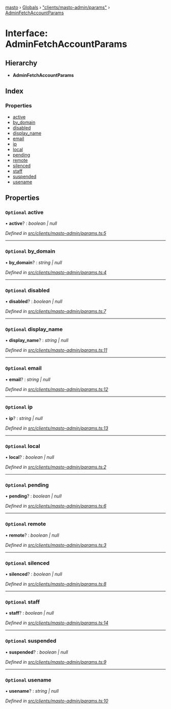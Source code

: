 [masto](../README.md) › [Globals](../globals.md) › ["clients/masto-admin/params"](../modules/_clients_masto_admin_params_.md) › [AdminFetchAccountParams](_clients_masto_admin_params_.adminfetchaccountparams.md)

# Interface: AdminFetchAccountParams

## Hierarchy

* **AdminFetchAccountParams**

## Index

### Properties

* [active](_clients_masto_admin_params_.adminfetchaccountparams.md#optional-active)
* [by_domain](_clients_masto_admin_params_.adminfetchaccountparams.md#optional-by_domain)
* [disabled](_clients_masto_admin_params_.adminfetchaccountparams.md#optional-disabled)
* [display_name](_clients_masto_admin_params_.adminfetchaccountparams.md#optional-display_name)
* [email](_clients_masto_admin_params_.adminfetchaccountparams.md#optional-email)
* [ip](_clients_masto_admin_params_.adminfetchaccountparams.md#optional-ip)
* [local](_clients_masto_admin_params_.adminfetchaccountparams.md#optional-local)
* [pending](_clients_masto_admin_params_.adminfetchaccountparams.md#optional-pending)
* [remote](_clients_masto_admin_params_.adminfetchaccountparams.md#optional-remote)
* [silenced](_clients_masto_admin_params_.adminfetchaccountparams.md#optional-silenced)
* [staff](_clients_masto_admin_params_.adminfetchaccountparams.md#optional-staff)
* [suspended](_clients_masto_admin_params_.adminfetchaccountparams.md#optional-suspended)
* [usename](_clients_masto_admin_params_.adminfetchaccountparams.md#optional-usename)

## Properties

### `Optional` active

• **active**? : *boolean | null*

*Defined in [src/clients/masto-admin/params.ts:5](https://github.com/neet/masto.js/blob/b9f6bdd/src/clients/masto-admin/params.ts#L5)*

___

### `Optional` by_domain

• **by_domain**? : *string | null*

*Defined in [src/clients/masto-admin/params.ts:4](https://github.com/neet/masto.js/blob/b9f6bdd/src/clients/masto-admin/params.ts#L4)*

___

### `Optional` disabled

• **disabled**? : *boolean | null*

*Defined in [src/clients/masto-admin/params.ts:7](https://github.com/neet/masto.js/blob/b9f6bdd/src/clients/masto-admin/params.ts#L7)*

___

### `Optional` display_name

• **display_name**? : *string | null*

*Defined in [src/clients/masto-admin/params.ts:11](https://github.com/neet/masto.js/blob/b9f6bdd/src/clients/masto-admin/params.ts#L11)*

___

### `Optional` email

• **email**? : *string | null*

*Defined in [src/clients/masto-admin/params.ts:12](https://github.com/neet/masto.js/blob/b9f6bdd/src/clients/masto-admin/params.ts#L12)*

___

### `Optional` ip

• **ip**? : *string | null*

*Defined in [src/clients/masto-admin/params.ts:13](https://github.com/neet/masto.js/blob/b9f6bdd/src/clients/masto-admin/params.ts#L13)*

___

### `Optional` local

• **local**? : *boolean | null*

*Defined in [src/clients/masto-admin/params.ts:2](https://github.com/neet/masto.js/blob/b9f6bdd/src/clients/masto-admin/params.ts#L2)*

___

### `Optional` pending

• **pending**? : *boolean | null*

*Defined in [src/clients/masto-admin/params.ts:6](https://github.com/neet/masto.js/blob/b9f6bdd/src/clients/masto-admin/params.ts#L6)*

___

### `Optional` remote

• **remote**? : *boolean | null*

*Defined in [src/clients/masto-admin/params.ts:3](https://github.com/neet/masto.js/blob/b9f6bdd/src/clients/masto-admin/params.ts#L3)*

___

### `Optional` silenced

• **silenced**? : *boolean | null*

*Defined in [src/clients/masto-admin/params.ts:8](https://github.com/neet/masto.js/blob/b9f6bdd/src/clients/masto-admin/params.ts#L8)*

___

### `Optional` staff

• **staff**? : *boolean | null*

*Defined in [src/clients/masto-admin/params.ts:14](https://github.com/neet/masto.js/blob/b9f6bdd/src/clients/masto-admin/params.ts#L14)*

___

### `Optional` suspended

• **suspended**? : *boolean | null*

*Defined in [src/clients/masto-admin/params.ts:9](https://github.com/neet/masto.js/blob/b9f6bdd/src/clients/masto-admin/params.ts#L9)*

___

### `Optional` usename

• **usename**? : *string | null*

*Defined in [src/clients/masto-admin/params.ts:10](https://github.com/neet/masto.js/blob/b9f6bdd/src/clients/masto-admin/params.ts#L10)*
